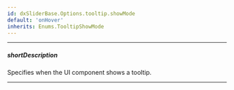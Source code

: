 ```yaml
---
id: dxSliderBase.Options.tooltip.showMode
default: 'onHover'
inherits: Enums.TooltipShowMode
---
```

---
##### shortDescription
Specifies when the UI component shows a tooltip.

---
<!-- Description goes here -->